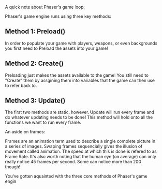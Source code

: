  A quick note about Phaser's game loop:

Phaser's game engine runs using three key methods:

## Method 1: Preload()

In order to populate your game with players, weapons, or even backgrounds you first need to Preload the assets into your game!

## Method 2: Create()

Preloading just makes the assets available to the game! You still need to "Create" them by assgining them into variables that the game can then use to refer back to.

## Method 3: Update()

The first two methods are static, however. Update will run every frame and do whatever updating needs to be done! This method will hold onto all the functions we want to run every frame.

An aside on frames:

Frames are an animation term used to describe a single complete picture in a series of images. Swaping frames sequencially gives the illusion of movement called animation. The speed at which this is done is refered to as Frame Rate. It's also worth noting that the human eye (on average) can only really notice 45 frames per second. Some can notice more than 200 though!

<guide>
You've gotten aquainted with the three core methods of Phaser's game engin
</guide>
